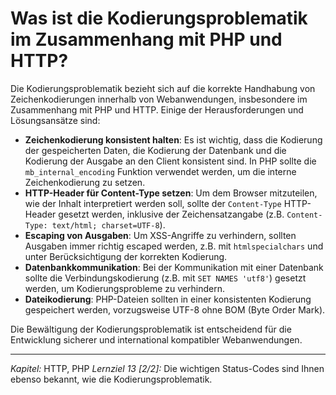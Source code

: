 # Was ist die Kodierungsproblematik im Zusammenhang mit PHP und HTTP?

Die Kodierungsproblematik bezieht sich auf die korrekte Handhabung von Zeichenkodierungen innerhalb von Webanwendungen, insbesondere im Zusammenhang mit PHP und HTTP. Einige der Herausforderungen und Lösungsansätze sind:

  - **Zeichenkodierung konsistent halten**: Es ist wichtig, dass die Kodierung der gespeicherten Daten, die Kodierung der Datenbank und die Kodierung der Ausgabe an den Client konsistent sind. In PHP sollte die `mb_internal_encoding` Funktion verwendet werden, um die interne Zeichenkodierung zu setzen.
  - **HTTP-Header für Content-Type setzen**: Um dem Browser mitzuteilen, wie der Inhalt interpretiert werden soll, sollte der `Content-Type` HTTP-Header gesetzt werden, inklusive der Zeichensatzangabe (z.B. `Content-Type: text/html; charset=UTF-8`).
  - **Escaping von Ausgaben**: Um XSS-Angriffe zu verhindern, sollten Ausgaben immer richtig escaped werden, z.B. mit `htmlspecialchars` und unter Berücksichtigung der korrekten Kodierung.
  - **Datenbankkommunikation**: Bei der Kommunikation mit einer Datenbank sollte die Verbindungskodierung (z.B. mit `SET NAMES 'utf8'`) gesetzt werden, um Kodierungsprobleme zu verhindern.
  - **Dateikodierung**: PHP-Dateien sollten in einer konsistenten Kodierung gespeichert werden, vorzugsweise UTF-8 ohne BOM (Byte Order Mark).

Die Bewältigung der Kodierungsproblematik ist entscheidend für die Entwicklung sicherer und international kompatibler Webanwendungen.

---

_Kapitel:_ HTTP, PHP
_Lernziel 13 \[2/2\]:_ Die wichtigen Status-Codes sind Ihnen ebenso bekannt, wie die Kodierungsproblematik.
